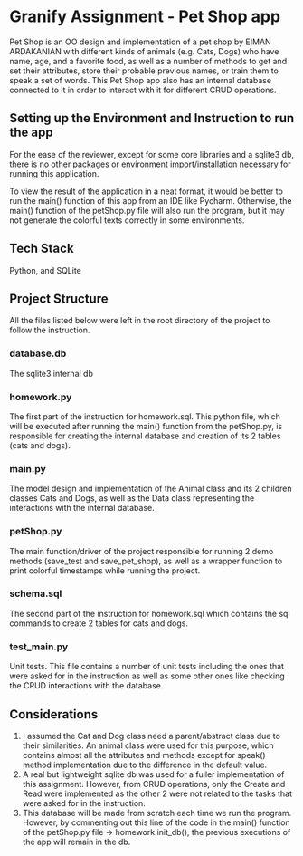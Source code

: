# Granify Assignment - Pet Shop app

Pet Shop is an OO design and implementation of a pet shop by EIMAN ARDAKANIAN with different kinds of animals (e.g. Cats, Dogs) who have name, age, and a favorite food, as well as a number of methods to get and set their attributes, store their probable previous names, or train them to speak a set of words.
This Pet Shop app also has an internal database connected to it in order to interact with it for different CRUD operations.

## Setting up the Environment and Instruction to run the app

For the ease of the reviewer, except for some core libraries and a sqlite3 db, there is no other packages or environment import/installation necessary for running this application.

To view the result of the application in a neat format, it would be better to run the main() function of this app from an IDE like Pycharm.
Otherwise, the main() function of the petShop.py file will also run the program, but it may not generate the colorful texts correctly in some environments.

## Tech Stack

Python, and SQLite

## Project Structure

All the files listed below were left in the root directory of the project to follow the instruction.

### database.db
The sqlite3 internal db

### homework.py
The first part of the instruction for homework.sql. This python file, which will be executed after running the main() function from the petShop.py, is responsible for creating the internal database and creation of its 2 tables (cats and dogs).

### main.py
The model design and implementation of the Animal class and its 2 children classes Cats and Dogs, as well as the Data class representing the interactions with the internal database.

### petShop.py
The main function/driver of the project responsible for running 2 demo methods (save_test and save_pet_shop), as well as a wrapper function to print colorful timestamps while running the project.

### schema.sql
The second part of the instruction for homework.sql which contains the sql commands to create 2 tables for cats and dogs.

### test_main.py
Unit tests. This file contains a number of unit tests including the ones that were asked for in the instruction as well as some other ones like checking the CRUD interactions with the database.


## Considerations

1. I assumed the Cat and Dog class need a parent/abstract class due to their similarities. An animal class were used for this purpose, which contains almost all the attributes and methods except for speak() method implementation due to the difference in the default value.
2. A real but lightweight sqlite db was used for a fuller implementation of this assignment. However, from CRUD operations, only the Create and Read were implemented as the other 2 were not related to the tasks that were asked for in the instruction.
3. This database will be made from scratch each time we run the program. However, by commenting out this line of the code in the main() function of the petShop.py file -> homework.init_db(), the previous executions of the app will remain in the db.

